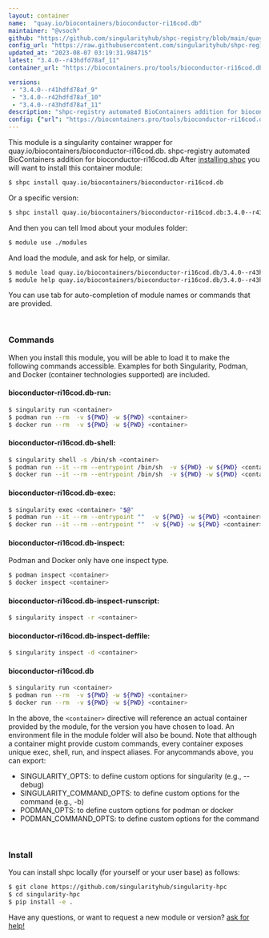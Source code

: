 ```yaml
---
layout: container
name:  "quay.io/biocontainers/bioconductor-ri16cod.db"
maintainer: "@vsoch"
github: "https://github.com/singularityhub/shpc-registry/blob/main/quay.io/biocontainers/bioconductor-ri16cod.db/container.yaml"
config_url: "https://raw.githubusercontent.com/singularityhub/shpc-registry/main/quay.io/biocontainers/bioconductor-ri16cod.db/container.yaml"
updated_at: "2023-08-07 03:19:31.984715"
latest: "3.4.0--r43hdfd78af_11"
container_url: "https://biocontainers.pro/tools/bioconductor-ri16cod.db"

versions:
 - "3.4.0--r41hdfd78af_9"
 - "3.4.0--r42hdfd78af_10"
 - "3.4.0--r43hdfd78af_11"
description: "shpc-registry automated BioContainers addition for bioconductor-ri16cod.db"
config: {"url": "https://biocontainers.pro/tools/bioconductor-ri16cod.db", "maintainer": "@vsoch", "description": "shpc-registry automated BioContainers addition for bioconductor-ri16cod.db", "latest": {"3.4.0--r43hdfd78af_11": "sha256:1b1a01dcb16c3da673b2a0d9918eb8cc62ffd3960a66c8db3e2bfe10d134d731"}, "tags": {"3.4.0--r41hdfd78af_9": "sha256:b58b7c57b1125963c967eb04b56a0410bff78ee44b8f115110f5bc01a0b3f425", "3.4.0--r42hdfd78af_10": "sha256:1ed4d020c2df1455654e78992fab660d47b44c8a1e6da62d99251e23d3258f24", "3.4.0--r43hdfd78af_11": "sha256:1b1a01dcb16c3da673b2a0d9918eb8cc62ffd3960a66c8db3e2bfe10d134d731"}, "docker": "quay.io/biocontainers/bioconductor-ri16cod.db"}
---
```


This module is a singularity container wrapper for quay.io/biocontainers/bioconductor-ri16cod.db.
shpc-registry automated BioContainers addition for bioconductor-ri16cod.db
After [installing shpc](#install) you will want to install this container module:


```bash
$ shpc install quay.io/biocontainers/bioconductor-ri16cod.db
```

Or a specific version:

```bash
$ shpc install quay.io/biocontainers/bioconductor-ri16cod.db:3.4.0--r43hdfd78af_11
```

And then you can tell lmod about your modules folder:

```bash
$ module use ./modules
```

And load the module, and ask for help, or similar.

```bash
$ module load quay.io/biocontainers/bioconductor-ri16cod.db/3.4.0--r43hdfd78af_11
$ module help quay.io/biocontainers/bioconductor-ri16cod.db/3.4.0--r43hdfd78af_11
```

You can use tab for auto-completion of module names or commands that are provided.

<br>

### Commands

When you install this module, you will be able to load it to make the following commands accessible.
Examples for both Singularity, Podman, and Docker (container technologies supported) are included.

#### bioconductor-ri16cod.db-run:

```bash
$ singularity run <container>
$ podman run --rm  -v ${PWD} -w ${PWD} <container>
$ docker run --rm  -v ${PWD} -w ${PWD} <container>
```

#### bioconductor-ri16cod.db-shell:

```bash
$ singularity shell -s /bin/sh <container>
$ podman run --it --rm --entrypoint /bin/sh  -v ${PWD} -w ${PWD} <container>
$ docker run --it --rm --entrypoint /bin/sh  -v ${PWD} -w ${PWD} <container>
```

#### bioconductor-ri16cod.db-exec:

```bash
$ singularity exec <container> "$@"
$ podman run --it --rm --entrypoint ""  -v ${PWD} -w ${PWD} <container> "$@"
$ docker run --it --rm --entrypoint ""  -v ${PWD} -w ${PWD} <container> "$@"
```

#### bioconductor-ri16cod.db-inspect:

Podman and Docker only have one inspect type.

```bash
$ podman inspect <container>
$ docker inspect <container>
```

#### bioconductor-ri16cod.db-inspect-runscript:

```bash
$ singularity inspect -r <container>
```

#### bioconductor-ri16cod.db-inspect-deffile:

```bash
$ singularity inspect -d <container>
```



#### bioconductor-ri16cod.db

```bash
$ singularity run <container>
$ podman run --rm  -v ${PWD} -w ${PWD} <container>
$ docker run --rm  -v ${PWD} -w ${PWD} <container>
```


In the above, the `<container>` directive will reference an actual container provided
by the module, for the version you have chosen to load. An environment file in the
module folder will also be bound. Note that although a container
might provide custom commands, every container exposes unique exec, shell, run, and
inspect aliases. For anycommands above, you can export:

 - SINGULARITY_OPTS: to define custom options for singularity (e.g., --debug)
 - SINGULARITY_COMMAND_OPTS: to define custom options for the command (e.g., -b)
 - PODMAN_OPTS: to define custom options for podman or docker
 - PODMAN_COMMAND_OPTS: to define custom options for the command

<br>

### Install

You can install shpc locally (for yourself or your user base) as follows:

```bash
$ git clone https://github.com/singularityhub/singularity-hpc
$ cd singularity-hpc
$ pip install -e .
```

Have any questions, or want to request a new module or version? [ask for help!](https://github.com/singularityhub/singularity-hpc/issues)
